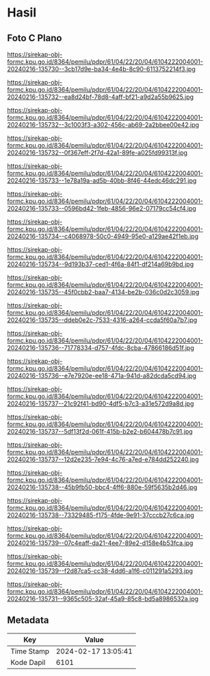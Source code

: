 # Hasil

## Foto C Plano

https://sirekap-obj-formc.kpu.go.id/8364/pemilu/pdpr/61/04/22/20/04/6104222004001-20240216-135730--3cb17d9e-ba34-4e4b-8c90-6113752214f3.jpg

https://sirekap-obj-formc.kpu.go.id/8364/pemilu/pdpr/61/04/22/20/04/6104222004001-20240216-135732--ea8d24bf-78d8-4aff-bf21-a9d2a55b9625.jpg

https://sirekap-obj-formc.kpu.go.id/8364/pemilu/pdpr/61/04/22/20/04/6104222004001-20240216-135732--3c1003f3-a302-456c-ab69-2a2bbee00e42.jpg

https://sirekap-obj-formc.kpu.go.id/8364/pemilu/pdpr/61/04/22/20/04/6104222004001-20240216-135732--0f367eff-2f7d-42a1-89fe-a025fd99313f.jpg

https://sirekap-obj-formc.kpu.go.id/8364/pemilu/pdpr/61/04/22/20/04/6104222004001-20240216-135733--1e78a19a-ad5b-40bb-8f46-44edc46dc291.jpg

https://sirekap-obj-formc.kpu.go.id/8364/pemilu/pdpr/61/04/22/20/04/6104222004001-20240216-135733--0596bd42-1feb-4856-96e2-07179cc54cf4.jpg

https://sirekap-obj-formc.kpu.go.id/8364/pemilu/pdpr/61/04/22/20/04/6104222004001-20240216-135734--c4068978-50c0-4949-95e0-a129ae42f1eb.jpg

https://sirekap-obj-formc.kpu.go.id/8364/pemilu/pdpr/61/04/22/20/04/6104222004001-20240216-135734--9d193b37-ced1-4f6a-84f1-df214a69b9bd.jpg

https://sirekap-obj-formc.kpu.go.id/8364/pemilu/pdpr/61/04/22/20/04/6104222004001-20240216-135735--45f0cbb2-baa7-4134-be2b-036c0d2c3059.jpg

https://sirekap-obj-formc.kpu.go.id/8364/pemilu/pdpr/61/04/22/20/04/6104222004001-20240216-135735--ddeb0e2c-7533-4316-a264-ccda5f60a7b7.jpg

https://sirekap-obj-formc.kpu.go.id/8364/pemilu/pdpr/61/04/22/20/04/6104222004001-20240216-135736--71778334-d757-4fdc-8cba-47866186d51f.jpg

https://sirekap-obj-formc.kpu.go.id/8364/pemilu/pdpr/61/04/22/20/04/6104222004001-20240216-135736--e7e7920e-ee18-471a-941d-a82dcda5cd94.jpg

https://sirekap-obj-formc.kpu.go.id/8364/pemilu/pdpr/61/04/22/20/04/6104222004001-20240216-135737--21c92f41-bd90-4df5-b7c3-a31e572d9a8d.jpg

https://sirekap-obj-formc.kpu.go.id/8364/pemilu/pdpr/61/04/22/20/04/6104222004001-20240216-135737--5df13f2d-061f-415b-b2e2-b604478b7c91.jpg

https://sirekap-obj-formc.kpu.go.id/8364/pemilu/pdpr/61/04/22/20/04/6104222004001-20240216-135737--12d2e235-7e94-4c76-a7ed-e784dd252240.jpg

https://sirekap-obj-formc.kpu.go.id/8364/pemilu/pdpr/61/04/22/20/04/6104222004001-20240216-135738--45b9fb50-bbc4-4ff6-880e-59f5635b2d46.jpg

https://sirekap-obj-formc.kpu.go.id/8364/pemilu/pdpr/61/04/22/20/04/6104222004001-20240216-135738--73329485-f175-4fde-9e91-37cccb27c6ca.jpg

https://sirekap-obj-formc.kpu.go.id/8364/pemilu/pdpr/61/04/22/20/04/6104222004001-20240216-135739--07c4eaff-da21-4ee7-89e2-d158e4b53fca.jpg

https://sirekap-obj-formc.kpu.go.id/8364/pemilu/pdpr/61/04/22/20/04/6104222004001-20240216-135739--f2d87ca5-cc38-4dd6-a1f6-c011291a5293.jpg

https://sirekap-obj-formc.kpu.go.id/8364/pemilu/pdpr/61/04/22/20/04/6104222004001-20240216-135731--9365c505-32af-45a9-85c8-bd5a8986532a.jpg


## Metadata

| Key        | Value               |
| ---------- | ------------------- |
| Time Stamp | 2024-02-17 13:05:41 |
| Kode Dapil | 6101                |



